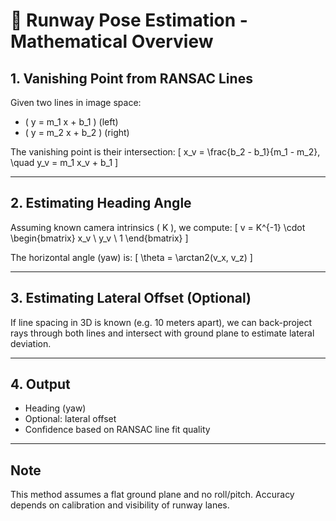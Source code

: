 # 📐 Runway Pose Estimation - Mathematical Overview

## 1. Vanishing Point from RANSAC Lines

Given two lines in image space:
- \( y = m_1 x + b_1 \) (left)
- \( y = m_2 x + b_2 \) (right)

The vanishing point is their intersection:
\[
x_v = \frac{b_2 - b_1}{m_1 - m_2}, \quad y_v = m_1 x_v + b_1
\]

---

## 2. Estimating Heading Angle

Assuming known camera intrinsics \( K \), we compute:
\[
v = K^{-1} \cdot \begin{bmatrix} x_v \\ y_v \\ 1 \end{bmatrix}
\]

The horizontal angle (yaw) is:
\[
\theta = \arctan2(v_x, v_z)
\]

---

## 3. Estimating Lateral Offset (Optional)

If line spacing in 3D is known (e.g. 10 meters apart), we can back-project rays through both lines and intersect with ground plane to estimate lateral deviation.

---

## 4. Output

- Heading (yaw)
- Optional: lateral offset
- Confidence based on RANSAC line fit quality

---

## Note

This method assumes a flat ground plane and no roll/pitch. Accuracy depends on calibration and visibility of runway lanes.
